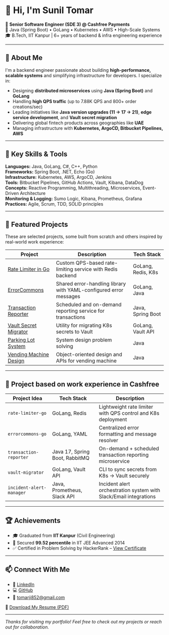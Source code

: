 # 👋 Hi, I'm Sunil Tomar

🎯 **Senior Software Engineer (SDE 3) @ Cashfree Payments**  
🔧 Java (Spring Boot) • GoLang • Kubernetes • AWS • High-Scale Systems  
🎓 B.Tech, IIT Kanpur | 6+ years of backend & infra engineering experience  

---

## 🚀 About Me

I'm a backend engineer passionate about building **high-performance, scalable systems** and simplifying infrastructure for developers. I specialize in:

- Designing **distributed microservices** using **Java (Spring Boot)** and **GoLang**
- Handling **high QPS traffic** (up to 7.88K QPS and 800+ order creations/sec)
- Leading initiatives like **Java version upgrades (11 → 17 → 21)**, **edge service development**, and **Vault secret migration**
- Delivering global fintech products across geographies like **UAE**
- Managing infrastructure with **Kubernetes, ArgoCD, Bitbucket Pipelines, AWS**

---

## 🧠 Key Skills & Tools

**Languages:** Java, GoLang, C#, C++, Python  
**Frameworks:** Spring Boot, .NET, Echo (Go)  
**Infrastructure:** Kubernetes, AWS, ArgoCD, Jenkins  
**Tools:** Bitbucket Pipelines, GitHub Actions, Vault, Kibana, DataDog  
**Concepts:** Reactive Programming, Multithreading, Microservices, Event-Driven Architecture  
**Monitoring & Logging:** Sumo Logic, Kibana, Prometheus, Grafana  
**Practices:** Agile, Scrum, TDD, SOLID principles

---

## 💼 Featured Projects

These are selected projects, some built from scratch and others inspired by real-world work experience:

| Project | Description | Tech Stack |
|--------|-------------|------------|
| [Rate Limiter in Go](https://github.com/tomarji852/rate-limiter-go) | Custom QPS-based rate-limiting service with Redis backend | GoLang, Redis, K8s |
| [ErrorCommons](https://github.com/tomarji852/errorcommons) | Shared error-handling library with YAML-configured error messages | GoLang, Java |
| [Transaction Reporter](https://github.com/tomarji852/transaction-reporter) | Scheduled and on-demand reporting service for transactions | Java, Spring Boot |
| [Vault Secret Migrator](https://github.com/tomarji852/vault-migrator) | Utility for migrating K8s secrets to Vault | GoLang, Vault API |
| [Parking Lot System](https://github.com/tomarji852/ParkingLotProblem) | System design problem solving | Java |
| [Vending Machine Design](https://github.com/tomarji852/VendingMachine) | Object-oriented design and APIs for vending machine | Java |

---

## 🧪 Project based on work experience in Cashfree

| Project Idea | Tech Stack | Description |
| --- | --- | --- |
| `rate-limiter-go` | GoLang, Redis | Lightweight rate limiter with QPS control and K8s deployment |
| `errorcommons-go` | GoLang, YAML | Centralized error formatting and message resolver |
| `transaction-reporter` | Java 17, Spring Boot, RabbitMQ | On-demand + scheduled transaction reporting microservice |
| `vault-migrator` | GoLang, Vault API | CLI to sync secrets from K8s → Vault securely |
| `incident-alert-manager` | Java, Prometheus, Slack API | Incident alert orchestration system with Slack/Email integrations |

---

## 🏆 Achievements

- 🎓 Graduated from **IIT Kanpur** (Civil Engineering)
- 🏅 Secured **99.52 percentile** in IIT JEE Advanced 2014
- ✅ Certified in Problem Solving by HackerRank – [View Certificate](https://www.hackerrank.com/certificates/09001cc2667e)

---

## 📫 Connect With Me

- 🔗 [LinkedIn](https://linkedin.com/in/suniltomar852)
- 💻 [GitHub](https://github.com/tomarji852)
- 📧 tomarji852@gmail.com

📄 [Download My Resume (PDF)](https://github.com/username/portfolio/blob/main/Sunil_Tomar_Resume.pdf)

---

_Thanks for visiting my portfolio! Feel free to check out my projects or reach out for collaboration._
